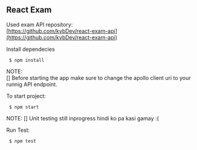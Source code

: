 
## React Exam
Used exam API repository:<br> 
[https://github.com/kybDev/react-exam-api](https://github.com/kybDev/react-exam-api)

Install dependecies
```
 $ npm install
```
NOTE:     
[] Before starting the app make sure to change the apollo client uri to your runnig API endpoint. <br> 

To start project:
```
 $ npm start
```


NOTE:
[] Unit testing still inprogress hindi ko pa kasi gamay :(

Run Test:
```
 $ npm test
```


